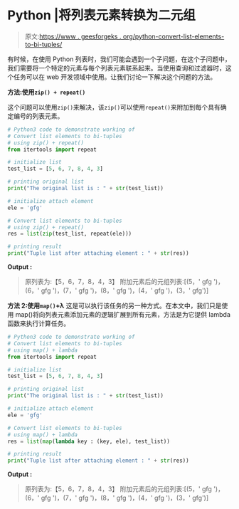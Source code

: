 # Python |将列表元素转换为二元组

> 原文:[https://www . geesforgeks . org/python-convert-list-elements-to-bi-tuples/](https://www.geeksforgeeks.org/python-convert-list-elements-to-bi-tuples/)

有时候，在使用 Python 列表时，我们可能会遇到一个子问题，在这个子问题中，我们需要将一个特定的元素与每个列表元素联系起来。当使用查询和过滤器时，这个任务可以在 web 开发领域中使用。让我们讨论一下解决这个问题的方法。

**方法:使用`zip() + repeat()`**

这个问题可以使用`zip()`来解决，该`zip()`可以使用`repeat()`来附加到每个具有确定编号的列表元素。

```py
# Python3 code to demonstrate working of
# Convert list elements to bi-tuples
# using zip() + repeat()
from itertools import repeat

# initialize list
test_list = [5, 6, 7, 8, 4, 3]

# printing original list
print("The original list is : " + str(test_list))

# initialize attach element
ele = 'gfg'

# Convert list elements to bi-tuples
# using zip() + repeat()
res = list(zip(test_list, repeat(ele)))

# printing result
print("Tuple list after attaching element : " + str(res))
```

**Output :**

> 原列表为:【5，6，7，8，4，3】
> 附加元素后的元组列表:[(5，' gfg ')，(6，' gfg ')，(7，' gfg ')，(8，' gfg ')，(4，' gfg ')，(3，' gfg')]

**方法 2:使用`map()`+λ**
这是可以执行该任务的另一种方式。在本文中，我们只是使用 map()将向列表元素添加元素的逻辑扩展到所有元素，方法是为它提供 lambda 函数来执行计算任务。

```py
# Python3 code to demonstrate working of
# Convert list elements to bi-tuples
# using map() + lambda
from itertools import repeat

# initialize list
test_list = [5, 6, 7, 8, 4, 3]

# printing original list
print("The original list is : " + str(test_list))

# initialize attach element
ele = 'gfg'

# Convert list elements to bi-tuples
# using map() + lambda
res = list(map(lambda key : (key, ele), test_list))

# printing result
print("Tuple list after attaching element : " + str(res))
```

**Output :**

> 原列表为:【5，6，7，8，4，3】
> 附加元素后的元组列表:[(5，' gfg ')，(6，' gfg ')，(7，' gfg ')，(8，' gfg ')，(4，' gfg ')，(3，' gfg')]